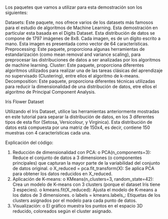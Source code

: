 Los paquetes que vamos a utilizar para esta demostración son los siguientes:

Datasets: Este paquete, nos ofrece varios de los datasets más famosos para el estudio de algoritmos de Machine Learning. Esta demostración en particular esta basada en el Digits Dataset. Esta distribución de datos se compone de 1797 imágenes de 8x8. Cada imagen, es de un dígito escrito a mano. Esta imagen es presentada como vector de 64 características.
Preprocessing: Este paquete, proporciona algunas herramientas de estandarización (como mean removal and variance scaling), para preprocesar las distribuciones de datos a ser analizadas por los algoritmos de machine learning.
Cluster: Este paquete, proporciona diferentes algoritmos utilizados para realizar una de las tareas clásicas del aprendizaje no supervisado (Clustering), entre ellos el algoritmo de k-means.
Decomposition: Este paquete, proporciona diferentes técnicas utilizadas para reducir la dimensionalidad de una distribución de datos, etre ellos el algoritmo de Principal Component Analysis.

Iris Flower Dataset

Utilizando el Iris Dataset, utilice las herramientas anteriormente mostradas en este tutorial para separar la distribución de datos, en los 3 diferentes tipos de esta flor (Setosa, Versicolour, y Virginica). Esta distribución de datos está compuesta por una matriz de 150x4, es decir, contiene 150 muestras con 4 características cada una.

Explicación del código:
1.	Reducción de dimensionalidad con PCA:
o	PCA(n_components=3): Reduce el conjunto de datos a 3 dimensiones (o componentes principales) que capturan la mayor parte de la variabilidad del conjunto de datos original.
o	X_reduced = pca.fit_transform(X): Se aplica PCA para obtener los datos reducidos en X_reduced.
2.	Aplicación de K-means:
o	KMeans(n_clusters=3, random_state=42): Crea un modelo de K-means con 3 clusters (porque el dataset Iris tiene 3 especies).
o	kmeans.fit(X_reduced): Ajusta el modelo de K-means a los datos de 3 dimensiones.
o	labels = kmeans.labels_: Etiquetas de los clusters asignados por el modelo para cada punto de datos.
3.	Visualización:
o	El gráfico muestra los puntos en el espacio 3D reducido, coloreados según el cluster asignado.
